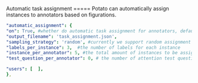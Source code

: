 Automatic task assignment ===== Potato can automatically assign
instances to annotators based on figurations.

``` YAML
"automatic_assignment": {
"on": True, #whether do automatic task assignment for annotators, default False.
"output_filename": 'task_assignment.json',
"sampling_strategy": 'random', #currently we support random assignment or ordered assignment. Use 'random' for random assignment and 'ordered' for ordered assignment
"labels_per_instance": 3,  #the number of labels for each instance
"instance_per_annotator": 5, #the total amount of instances to be assigned to each annotator
"test_question_per_annotator": 0, # the number of attention test question to be inserted into the annotation queue. you must set up the test question in surveyflow to use this function

"users": [  ],
},
```
